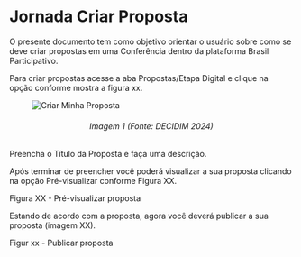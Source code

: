 # Jornada Criar Proposta

O presente documento tem como objetivo orientar o usuário sobre como se deve criar propostas em uma Conferência dentro da plataforma Brasil Participativo.

Para criar propostas acesse a aba Propostas/Etapa Digital e clique na opção conforme mostra a figura xx.

<figure markdown>
<img src= "https://gitlab.com/lappis-unb/decidimbr/documentacao/-/blob/main/docs/assetsTutoriais/conferencias/CriarProposta.JPG?ref_type=heads" alt="Criar Minha Proposta" style="float: none; margin: auto"> 
</figure> 
<p align="justify">
<h6 align = "center"> Imagem 1 (Fonte: DECIDIM 2024)</h6>
</p> 

Preencha o Título da Proposta e faça uma descrição.

Após terminar de preencher você poderá visualizar a sua proposta clicando na opção Pré-visualizar conforme Figura XX.

Figura XX - Pré-visualizar proposta

Estando de acordo com a proposta, agora você deverá publicar a sua proposta (imagem XX).

Figur xx - Publicar proposta 